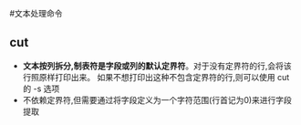 #文本处理命令

cut
----------
* **文本按列拆分,制表符是字段或列的默认定界符**。对于没有定界符的行,会将该行照原样打印出来。
如果不想打印出这种不包含定界符的行,则可以使用 cut 的 -s 选项
* 不依赖定界符,但需要通过将字段定义为一个字符范围(行首记为0)来进行字段提取
